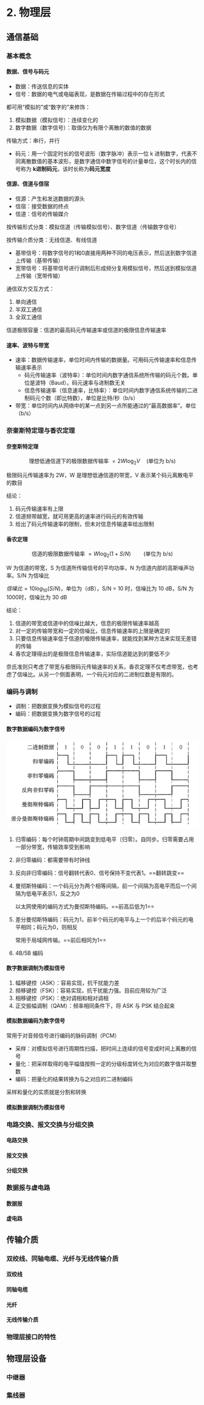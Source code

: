 # 2. 物理层

## 通信基础

### 基本概念

#### 数据、信号与码元

- 数据：传送信息的实体
- 信号：数据的电气或电磁表现，是数据在传输过程中的存在形式

都可用“模拟的”或“数字的”来修饰：

1. 模拟数据（模拟信号）：连续变化的
2. 数字数据（数字信号）：取值仅为有限个离散的数值的数据

传输方式：串行，并行

- 码元：用一个固定时长的信号波形（数字脉冲）表示一位 k 进制数字，代表不同离散数值的基本波形，是数字通信中数字信号的计量单位，这个时长内的信号称为 **k进制码元**，该时长称为**码元宽度**

#### 信源、信道与信宿

- 信源：产生和发送数据的源头
- 信宿：接受数据的终点
- 信道：信号的传输媒介

按传输形式分类：模拟信道（传输模拟信号）、数字信道（传输数字信号）

按传输介质分类：无线信道、有线信道

- 基带信号：将数字信号的1和0直接用两种不同的电压表示，然后送到数字信道上传输（基带传输）
- 宽带信号：将基带信号进行调制后形成频分复用模拟信号，然后送到模拟信道上传输（宽带传输）

通信双方交互方式：

1. 单向通信
2. 半双工通信
3. 全双工通信

信道极限容量：信道的最高码元传输速率或信道的极限信息传输速率

#### 速率、波特与带宽

- 速率：数据传输速率，单位时间内传输的数据量。可用码元传输速率和信息传输速率表示
  - 码元传输速率（波特率）：单位时间内数字通信系统所传输的码元个数。单位是波特（Baud）。码元速率与进制数无关
  - 信息传输速率（信息速率，比特率）：单位时间内数字通信系统传输的二进制码元个数（即比特数），单位是比特/秒（b/s）
- 带宽：单位时间内从网络中的某一点到另一点所能通过的“最高数据率”。单位（b/s）

### 奈奎斯特定理与香农定理

#### 奈奎斯特定理

$$
\text{理想低通信道下的极限数据传输率 }=2W\log_2V\quad\text{(单位为 b/s)}
$$

极限码元传输速率为 2W，W 是理想低通信道的带宽，V 表示某个码元离散电平的数目

结论：

1. 码元传输速率有上限
2. 信道频带越宽，就可用更高的速率进行码元的有效传输
3. 给出了码元传输速率的限制，但未对信息传输速率给出限制

#### 香农定理

$$
\text{信道的极限数据传输率 }=W\log_2(1+{S}/N)\quad\quad\text{(单位为 b}/\mathrm{s})
$$

W 为信道的带宽，S 为信道所传输信号的平均功率，N 为信道内部的高斯噪声功率。S/N 为信噪比

$信噪比=10log_10(S/N)$，单位为（dB），S/N = 10 时，信噪比为 10 dB，S/N 为1000时，信噪比为 30 dB

结论：

1. 信道的带宽或信道中的信噪比越大，信息的极限传输速率越高
2. 对一定的传输带宽和一定的信噪比，信息传输速率的上限是确定的
3. 只要信息传输速率低于信道的极限传输速率，就能找到某种方法来实现无差错的传输
4. 香农定理得出的是极限信息传输速率，实际信道能达到的要低不少

奈氏准则只考虑了带宽与极限码元传输速率的关系，香农定理不仅考虑带宽，也考虑了信噪比。从另一个侧面表明，一个码元对应的二进制位数是有限的。

### 编码与调制

- 调制：把数据变换为模拟信号的过程
- 编码：把数据变换为数字信号的过程

#### 数字数据编码为数字信号

![数字数据编码](https://raw.githubusercontent.com/BluePrintYang/PicHub/master/premaster/image-20230928174000423.png)

1. 归零编码：每个时钟周期中间跳变到低电平（归零）。自同步。归零需要占用一部分带宽，传输效率受到影响

2. 非归零编码：都需要带有时钟线

3. 反向非归零编码：信号翻转代表0、信号保持不变代表1。==翻转跳变==

4. 曼彻斯特编码：一个码元分为两个相等间隔，前一个间隔为高电平而后一个间隔为低电平表示1，反之为0

   以太网使用的编码方式为曼彻斯特编码。==前高后低为1==

5. 差分曼彻斯特编码：码元为1，前半个码元的电平与上一个的后半个码元的电平相同；码元为0，则相反

   常用于局域网传输。==前后相同为1==

6. 4B/5B 编码

#### 数字数据调制为模拟信号

1. 幅移键控（ASK）：容易实现，抗干扰能力差
2. 频移键控（FSK）：容易实现，抗干扰能力强。目前应用较为广泛
3. 相移键控（PSK）：绝对调相和相对调相
4. 正交振幅调制（QAM）：频率相同条件下，将 ASK 与 PSK 结合起来

#### 模拟数据编码为数字信号

常用于对音频信号进行编码的脉码调制（PCM）

- 采样：对模拟信号进行周期性扫描，把时间上连续的信号变成时间上离散的信号
- 量化：把采样取得的电平幅值按照一定的分级标度转化为对应的数字值并取整数
- 编码：把量化的结果转换为与之对应的二进制编码

采样和量化的实质就是分割和转换

#### 模拟数据调制为模拟信号

### 电路交换、报文交换与分组交换

#### 电路交换

#### 报文交换

#### 分组交换

### 数据报与虚电路

#### 数据报

#### 虚电路

## 传输介质

### 双绞线、同轴电缆、光纤与无线传输介质

#### 双绞线

#### 同轴电缆

#### 光纤

#### 无线传输介质

### 物理层接口的特性

## 物理层设备

### 中继器

### 集线器